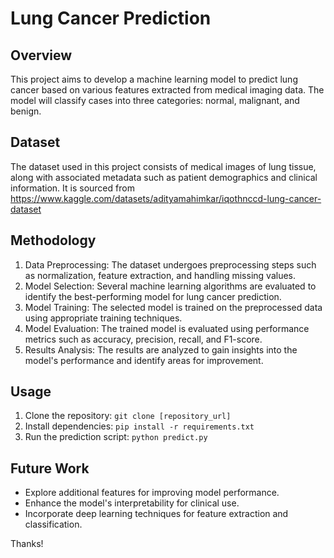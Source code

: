 # Lung Cancer Prediction

## Overview
This project aims to develop a machine learning model to predict lung cancer based on various features extracted from medical imaging data. The model will classify cases into three categories: normal, malignant, and benign.

## Dataset
The dataset used in this project consists of medical images of lung tissue, along with associated metadata such as patient demographics and clinical information. It is sourced from https://www.kaggle.com/datasets/adityamahimkar/iqothnccd-lung-cancer-dataset



## Methodology
1. Data Preprocessing: The dataset undergoes preprocessing steps such as normalization, feature extraction, and handling missing values.
2. Model Selection: Several machine learning algorithms are evaluated to identify the best-performing model for lung cancer prediction.
3. Model Training: The selected model is trained on the preprocessed data using appropriate training techniques.
4. Model Evaluation: The trained model is evaluated using performance metrics such as accuracy, precision, recall, and F1-score.
5. Results Analysis: The results are analyzed to gain insights into the model's performance and identify areas for improvement.



## Usage
1. Clone the repository: `git clone [repository_url]`
2. Install dependencies: `pip install -r requirements.txt`
3. Run the prediction script: `python predict.py`

## Future Work
- Explore additional features for improving model performance.
- Enhance the model's interpretability for clinical use.
- Incorporate deep learning techniques for feature extraction and classification.

Thanks!
